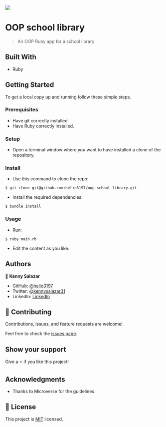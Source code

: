 ![](https://img.shields.io/badge/Microverse-blueviolet)

# OOP school library

> An OOP Ruby app for a school library


## Built With

- Ruby


## Getting Started

To get a local copy up and running follow these simple steps.

### Prerequisites

- Have git correctly installed.
- Have Ruby correctly installed.

### Setup

- Open a terminal window where you want to have installed a clone of the repository.

### Install

- Use this command to clone the repo:
```
$ git clone git@github.com:helio3197/oop-school-library.git
```
- Install the required dependencies:
```
$ bundle install
```
### Usage

- Run:
```
$ ruby main.rb
```

- Edit the content as you like.


## Authors

👤 **Kenny Salazar**

- GitHub: [@helio3197](https://github.com/helio3197)
- Twitter: [@kennysalazar31](https://twitter.com/kennysalazar31)
- LinkedIn: [LinkedIn](https://linkedin.com/in/kenny-salazar-1a1687110)


## 🤝 Contributing

Contributions, issues, and feature requests are welcome!

Feel free to check the [issues page](../../issues/).

## Show your support

Give a ⭐️ if you like this project!

## Acknowledgments

- Thanks to Microverse for the guidelines.


## 📝 License

This project is [MIT](./MIT.md) licensed.
